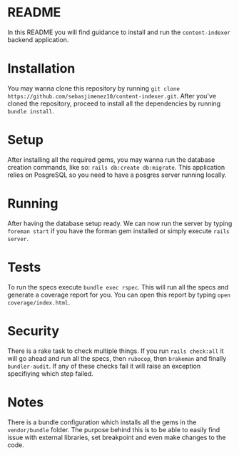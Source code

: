 # README

In this README you will find guidance to install and run the `content-indexer` backend application.

# Installation

You may wanna clone this repository by running `git clone https://github.com/sebasjimenez10/content-indexer.git`. After you've cloned the repository, proceed to install all the dependencies by running `bundle install`.

# Setup

After installing all the required gems, you may wanna run the database creation commands, like so: `rails db:create db:migrate`. This application relies on PosgreSQL so you need to have a posgres server running locally.

# Running

After having the database setup ready. We can now run the server by typing `foreman start` if you have the forman gem installed or simply execute `rails server`.


# Tests

To run the specs execute `bundle exec rspec`. This will run all the specs and generate a coverage report for you. You can open this report by typing `open coverage/index.html`.

# Security

There is a rake task to check multiple things. If you run `rails check:all` it will go ahead and run  all the specs, then `rubocop`, then `brakeman` and finally `bundler-audit`. If any of these checks fail it will raise an exception specifiying which step failed.

# Notes

There is a bundle configuration which installs all the gems in the `vendor/bundle` folder. The purpose behind this is to be able to easily find issue with external libraries, set breakpoint and even make changes to the code.
